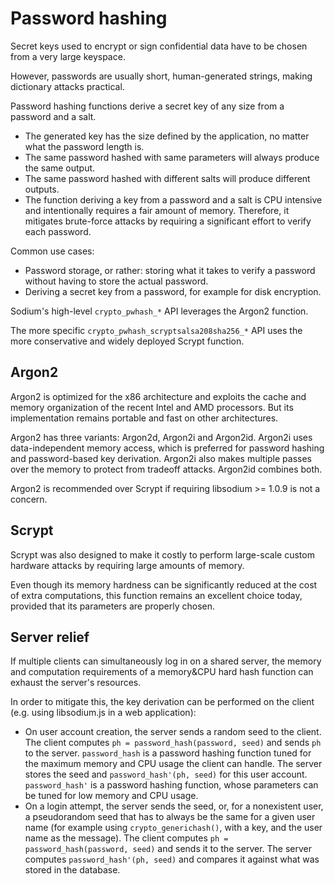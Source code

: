 # Password hashing

Secret keys used to encrypt or sign confidential data have to be chosen from a very large keyspace.

However, passwords are usually short, human-generated strings, making dictionary attacks practical.

Password hashing functions derive a secret key of any size from a password and a salt.

- The generated key has the size defined by the application, no matter what the password length is.
- The same password hashed with same parameters will always produce the same output.
- The same password hashed with different salts will produce different outputs.
- The function deriving a key from a password and a salt is CPU intensive and intentionally requires a fair amount of memory. Therefore, it mitigates brute-force attacks by requiring a significant effort to verify each password.

Common use cases:

- Password storage, or rather: storing what it takes to verify a password without having to store the actual password.
- Deriving a secret key from a password, for example for disk encryption.

Sodium's high-level `crypto_pwhash_*` API leverages the Argon2 function.

The more specific `crypto_pwhash_scryptsalsa208sha256_*` API uses the more conservative and widely deployed Scrypt function.

## Argon2

Argon2 is optimized for the x86 architecture and exploits the cache and memory organization of the recent Intel and AMD processors. But its implementation remains portable and fast on other architectures.

Argon2 has three variants: Argon2d, Argon2i and Argon2id. Argon2i uses data-independent memory access, which is preferred for password hashing and password-based key derivation. Argon2i also makes multiple passes over the memory to protect from tradeoff attacks. Argon2id combines both.

Argon2 is recommended over Scrypt if requiring libsodium >= 1.0.9 is not a concern.

## Scrypt

Scrypt was also designed to make it costly to perform large-scale custom hardware attacks by requiring large amounts of memory.

Even though its memory hardness can be significantly reduced at the cost of extra computations, this function remains an excellent choice today, provided that its parameters are properly chosen.

## Server relief

If multiple clients can simultaneously log in on a shared server, the memory and computation requirements of a memory&CPU hard hash function can exhaust the server's resources.

In order to mitigate this, the key derivation can be performed on the client (e.g. using libsodium.js in a web application):

- On user account creation, the server sends a random seed to the client. The client computes `ph = password_hash(password, seed)` and sends `ph` to the server. `password_hash` is a password hashing function tuned for the maximum memory and CPU usage the client can handle. The server stores the seed and `password_hash'(ph, seed)` for this user account. `password_hash'` is a password hashing function, whose parameters can be tuned for low memory and CPU usage.
- On a login attempt, the server sends the seed, or, for a nonexistent user, a pseudorandom seed that has to always be the same for a given user name (for example using `crypto_generichash()`, with a key, and the user name as the message). The client computes `ph = password_hash(password, seed)` and sends it to the server. The server computes `password_hash'(ph, seed)` and compares it against what was stored in the database.